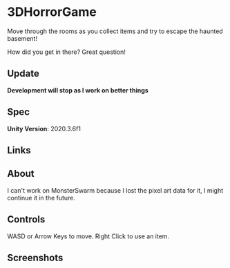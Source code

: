 # 3DHorrorGame
Move through the rooms as you collect items and try to escape the haunted basement!

How did you get in there? Great question!

## Update
**Development will stop as I work on better things**

## Spec
**Unity Version**: 2020.3.6f1

## Links


## About
I can't work on MonsterSwarm because I lost the pixel art data for it, I might continue it in the future.

## Controls
WASD or Arrow Keys to move. Right Click to use an item.

## Screenshots